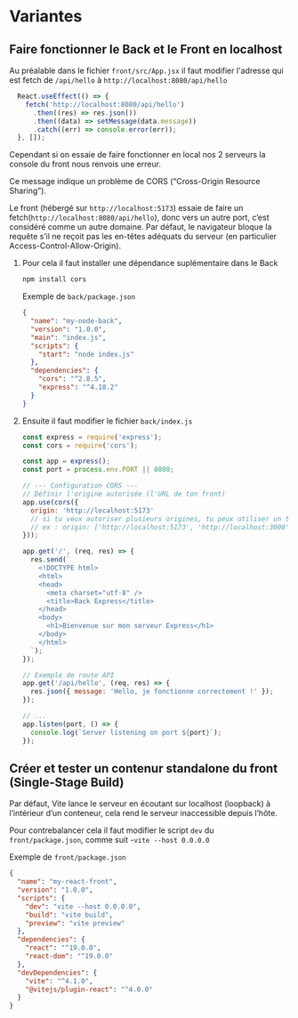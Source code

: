 # Variantes

## Faire fonctionner le Back et le Front en localhost

Au préalable dans le fichier `front/src/App.jsx` il faut modifier l'adresse qui est fetch de `/api/hello` à `http://localhost:8080/api/hello`

```js
  React.useEffect(() => {
    fetch('http://localhost:8080/api/hello')
      .then((res) => res.json())
      .then((data) => setMessage(data.message))
      .catch((err) => console.error(err));
  }, []);
```

Cependant si on essaie de faire fonctionner en local nos 2 serveurs la console du front nous renvois une erreur.

Ce message indique un problème de CORS (“Cross-Origin Resource Sharing”).

Le front (hébergé sur `http://localhost:5173`) essaie de faire un fetch(`http://localhost:8080/api/hello`), donc vers un autre port, c’est considéré comme un autre domaine. Par défaut, le navigateur bloque la requête s’il ne reçoit pas les en-têtes adéquats du serveur (en particulier Access-Control-Allow-Origin).

1. Pour cela il faut installer une dépendance suplémentaire dans le Back

    ```bash
    npm install cors
    ```

    Exemple de `back/package.json`

    ```json
    {
      "name": "my-node-back",
      "version": "1.0.0",
      "main": "index.js",
      "scripts": {
        "start": "node index.js"
      },
      "dependencies": {
        "cors": "^2.8.5",
        "express": "^4.18.2"
      }
    }
    ```

2. Ensuite il faut modifier le fichier `back/index.js`

    ```js
    const express = require('express');
    const cors = require('cors');

    const app = express();
    const port = process.env.PORT || 8080;

    // --- Configuration CORS ---
    // Définir l'origine autorisée (l'URL de ton front)
    app.use(cors({
      origin: 'http://localhost:5173'
      // si tu veux autoriser plusieurs origines, tu peux utiliser un tableau
      // ex : origin: ['http://localhost:5173', 'http://localhost:3000']
    }));

    app.get('/', (req, res) => {
      res.send(`
        <!DOCTYPE html>
        <html>
        <head>
          <meta charset="utf-8" />
          <title>Back Express</title>
        </head>
        <body>
          <h1>Bienvenue sur mon serveur Express</h1>
        </body>
        </html>
      `);
    });

    // Exemple de route API
    app.get('/api/hello', (req, res) => {
      res.json({ message: 'Hello, je fonctionne correctement !' });
    });

    // ...
    app.listen(port, () => {
      console.log(`Server listening on port ${port}`);
    });
    ```

## Créer et tester un contenur standalone du front (Single-Stage Build)

Par défaut, Vite lance le serveur en écoutant sur localhost (loopback) à l’intérieur d’un conteneur, cela rend le serveur inaccessible depuis l’hôte.

Pour contrebalancer cela il faut modifier le script `dev` du `front/package.json`, comme suit -`vite --host 0.0.0.0`

Exemple de `front/package.json`

```json
{
  "name": "my-react-front",
  "version": "1.0.0",
  "scripts": {
    "dev": "vite --host 0.0.0.0",
    "build": "vite build",
    "preview": "vite preview"
  },
  "dependencies": {
    "react": "^19.0.0",
    "react-dom": "^19.0.0"
  },
  "devDependencies": {
    "vite": "^4.1.0",
    "@vitejs/plugin-react": "^4.0.0"
  }
}
```
